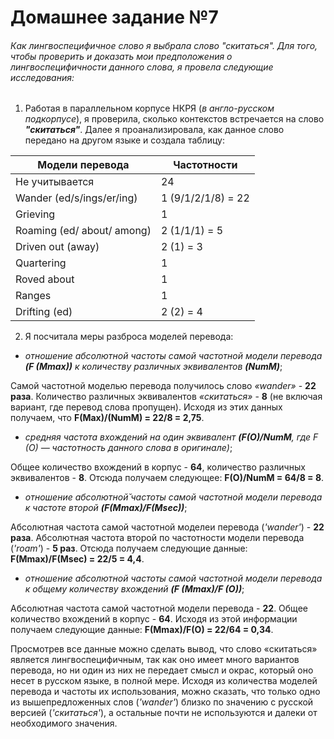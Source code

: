 # Домашнее задание №7
###### Как лингвоспецифичное слово я выбрала слово "скитаться". Для того, чтобы проверить и доказать мои предположения о лингвоспецифичности данного слова, я провела следующие исследования:
1. Работая в параллельном корпусе НКРЯ (*в англо-русском подкорпусе*), я проверила, сколько контекстов встречается на слово ***"скитаться"***. Далее я проанализировала, как данное слово передано на другом языке и создала таблицу:

**Модели перевода**|**Частотности**
---|---
Не учитывается|24
Wander (ed/s/ings/er/ing)|1 (9/1/2/1/8) = 22
Grieving|1
Roaming (ed/ about/ among)|2 (1/1/1) = 5
Driven out (away)|2 (1) = 3
Quartering|1
Roved about|1
Ranges|1
Drifting (ed)|2 (2) = 4

2. Я посчитала меры разброса моделей перевода:
+ *отношение абсолютной частоты самой частотной модели перевода **(F (Mmax))** к количеству различных эквивалентов **(NumM)***;

Самой частотной моделью перевода получилось слово *«wander»* - **22 раза**. Количество различных эквивалентов *«скитаться»* - **8** (не включая вариант, где перевод слова пропущен). Исходя из этих данных получаем, что **F(Max)/(NumM) = 22/8 = 2,75**.
+ *средняя частота вхождений на один эквивалент **(F(O)/NumM**, где F (O) — частотность данного слова в оригинале)*;

Общее количество вхождений в корпус - **64**, количество различных эквивалентов - **8**. Отсюда получаем следующее: **F(O)/NumM = 64/8 = 8**.
+ *отношение абсолютной̆ частоты самой частотной модели перевода к частоте второй **(F(Mmax)/F(Msec))***;

Абсолютная частота самой частотной моделеи перевода (*'wander'*) - **22 раза**. Абсолютная частота второй по частотности модели перевода (*'roam'*) - **5 раз**. Отсюда получаем следующие данные: **F(Mmax)/F(Msec) = 22/5 = 4,4**.
+ *отношение абсолютной частоты самой частотной модели перевода к общему количеству вхождений **(F (Mmax)/F (O))***;

Абсолютная частота самой частотной модели перевода - **22**. Общее количество вхождений в корпус - **64**. Исходя из этой информации получаем следующие данные: **F(Mmax)/F(O) = 22/64 = 0,34**.

Просмотрев все данные можно сделать вывод, что слово «скитаться» является лингвоспецифичным, так как оно имеет много вариантов перевода, но ни один из них не передает смысл и окрас, который оно несет в русском языке, в полной мере. Исходя из количества моделей перевода и частоты их использования, можно сказать, что только одно из вышепредложенных слов (*'wander'*) близко по значению с русской версией (*'скитаться'*), а остальные почти не используются и далеки от необходимого значения.
